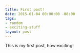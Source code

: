 ```yaml
---
title: First post!
date: 2015-01-04 00:00:00 -08:00
tags:
- random
- exciting-stuff
layout: post
---
```


This is my first post, how exciting!
